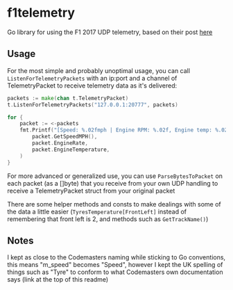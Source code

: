 # f1telemetry
Go library for using the F1 2017 UDP telemetry, based on their post [here](http://forums.codemasters.com/discussion/comment/268912/#Comment_268912)

## Usage
For the most simple and probably unoptimal usage, you can call `ListenForTelemetryPackets` with an ip:port and a channel of TelemetryPacket to receive telemetry data as it's delivered:

```go
packets := make(chan t.TelemetryPacket)
t.ListenForTelemetryPackets("127.0.0.1:20777", packets)

for {
	packet := <-packets
	fmt.Printf("[Speed: %.02fmph | Engine RPM: %.02f, Engine temp: %.02fc]\n",
		packet.GetSpeedMPH(),
		packet.EngineRate,
		packet.EngineTemperature,
	)
}
```

For more advanced or generalized use, you can use `ParseBytesToPacket` on each packet (as a []byte) that you receive from your own UDP handling to receive a TelemetryPacket struct from your original packet

There are some helper methods and consts to make dealings with some of the data a little easier (`TyresTemperature[FrontLeft]` instead of remembering that front left is 2, and methods such as `GetTrackName()`)

## Notes
I kept as close to the Codemasters naming while sticking to Go conventions, this means "m_speed" becomes "Speed", however I kept the UK spelling of things such as "Tyre" to conform to what Codemasters own documentation says (link at the top of this readme)